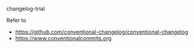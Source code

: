 changelog-trial

Refer to 
* https://github.com/conventional-changelog/conventional-changelog
* https://www.conventionalcommits.org
